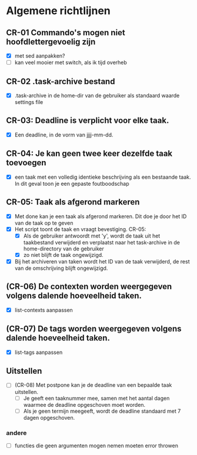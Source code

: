 # Algemene richtlijnen

## CR-01 Commando's mogen niet hoofdlettergevoelig zijn

- [x] met sed aanpakken?
- [ ] kan veel mooier met switch, als ik tijd overheb

## CR-02 .task-archive bestand

- [x] .task-archive in de home-dir van de gebruiker als standaard waarde settings file

## CR-03: Deadline is verplicht voor elke taak.

- [x] Een deadline, in de vorm van jjjj-mm-dd.

## CR-04: Je kan geen twee keer dezelfde taak toevoegen

- [x] een taak met een volledig identieke beschrijving als een bestaande taak. In dit geval toon je een gepaste foutboodschap

## CR-05: Taak als afgerond markeren

- [x] Met done kan je een taak als afgerond markeren. Dit doe je door het ID van de taak op te geven
- [x] Het script toont de taak en vraagt bevestiging. CR-05:
  - [x] Als de gebruiker antwoordt met 'y', wordt de taak uit het taakbestand verwijderd en verplaatst naar het task-archive in de home-directory van de gebruiker
  - [x] zo niet blijft de taak ongewijzigd.
- [x] Bij het archiveren van taken wordt het ID van de taak verwijderd, de rest van de omschrijving blijft ongewijzigd.

## (CR-06) De contexten worden weergegeven volgens dalende hoeveelheid taken.

- [x] list-contexts aanpassen

## (CR-07) De tags worden weergegeven volgens dalende hoeveelheid taken.

- [x] list-tags aanpassen

## Uitstellen

- [ ] (CR-08) Met postpone kan je de deadline van een bepaalde taak uitstellen.
    - [ ] Je geeft een taaknummer mee, samen met het aantal dagen waarmee de deadline opgeschoven moet worden.
    - [ ] Als je geen termijn meegeeft, wordt de deadline standaard met 7 dagen opgeschoven.

### andere

- [ ] functies die geen argumenten mogen nemen moeten error throwen
